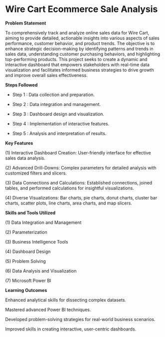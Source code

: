 # Wire Cart Ecommerce Sale Analysis

**Problem Statement**

To comprehensively track and analyze online sales data for Wire Cart, aiming to provide detailed, actionable insights into various aspects of sales performance, customer behavior, and product trends. The objective is to enhance strategic decision-making by identifying patterns and trends in sales data, understanding customer purchasing behaviors, and highlighting top-performing products. This project seeks to create a dynamic and interactive dashboard that empowers stakeholders with real-time data visualization and facilitates informed business strategies to drive growth and improve overall sales effectiveness.

**Steps Followed**

- Step 1 : Data collection and preparation.

- Step 2 : Data integration and management.

- Step 3 : Dashboard design and visualization.

- Step 4 : Implementation of interactive features.

- Step 5 : Analysis and interpretation of results.

**Key Features**

(1) Interactive Dashboard Creation: User-friendly interface for effective sales data analysis.

(2) Advanced Drill-Downs: Complex parameters for detailed analysis with customized filters and slicers.

(3) Data Connections and Calculations: Established connections, joined tables, and performed calculations for insightful visualizations.

(4) Diverse Visualizations: Bar charts, pie charts, donut charts, cluster bar charts, scatter plots, line charts, area charts, and map slicers.

**Skills and Tools Utilized**

(1) Data Integration and Management

(2) Parameterization

(3) Business Intelligence Tools

(4) Dashboard Design

(5) Problem Solving

(6) Data Analysis and Visualization

(7) Microsoft Power BI

**Learning Outcomes**

Enhanced analytical skills for dissecting complex datasets.

Mastered advanced Power BI techniques.

Developed problem-solving strategies for real-world business scenarios.

Improved skills in creating interactive, user-centric dashboards.
